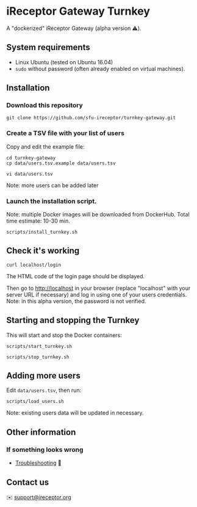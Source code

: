 # iReceptor Gateway Turnkey

A "dockerized" iReceptor Gateway (alpha version :warning:).

## System requirements

- Linux Ubuntu (tested on Ubuntu 16.04)
- `sudo` without password (often already enabled on virtual machines).
 
## Installation

### Download this repository

```
git clone https://github.com/sfu-ireceptor/turnkey-gateway.git
```

### Create a TSV file with your list of users

Copy and edit the example file:

```
cd turnkey-gateway
cp data/users.tsv.example data/users.tsv

vi data/users.tsv 
```

Note: more users can be added later

### Launch the installation script.

Note: multiple Docker images will be downloaded from DockerHub. Total time estimate: 10-30 min.

```
scripts/install_turnkey.sh
```

## Check it's working

```
curl localhost/login
```

The HTML code of the login page should be displayed.

Then go to <http://localhost> in your browser (replace "localhost" with your server URL if necessary) and log in using one of your users credentials. Note: in this alpha version, the password is not verified.

## Starting and stopping the Turnkey
This will start and stop the Docker containers:
```
scripts/start_turnkey.sh
```
```
scripts/stop_turnkey.sh
```

## Adding more users

Edit `data/users.tsv`, then run:

```
scripts/load_users.sh
```

Note: existing users data will be updated in necessary.

## Other information

### If something looks wrong
- [Troubleshooting](doc/troubleshooting.md) :hammer:

## Contact us
:envelope: <support@ireceptor.org>